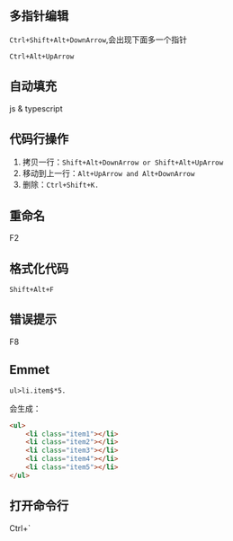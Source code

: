 
## 多指针编辑

`Ctrl+Shift+Alt+DownArrow`,会出现下面多一个指针

`Ctrl+Alt+UpArrow `

## 自动填充

js & typescript

## 代码行操作

1. 拷贝一行：`Shift+Alt+DownArrow or Shift+Alt+UpArrow `
2. 移动到上一行：`Alt+UpArrow and Alt+DownArrow`
3. 删除：`Ctrl+Shift+K.`

## 重命名

F2

## 格式化代码

`Shift+Alt+F`

## 错误提示

F8

## Emmet

`ul>li.item$*5.`

会生成：

```html
<ul>
    <li class="item1"></li>
    <li class="item2"></li>
    <li class="item3"></li>
    <li class="item4"></li>
    <li class="item5"></li>
</ul>
```

## 打开命令行

Ctrl+`















